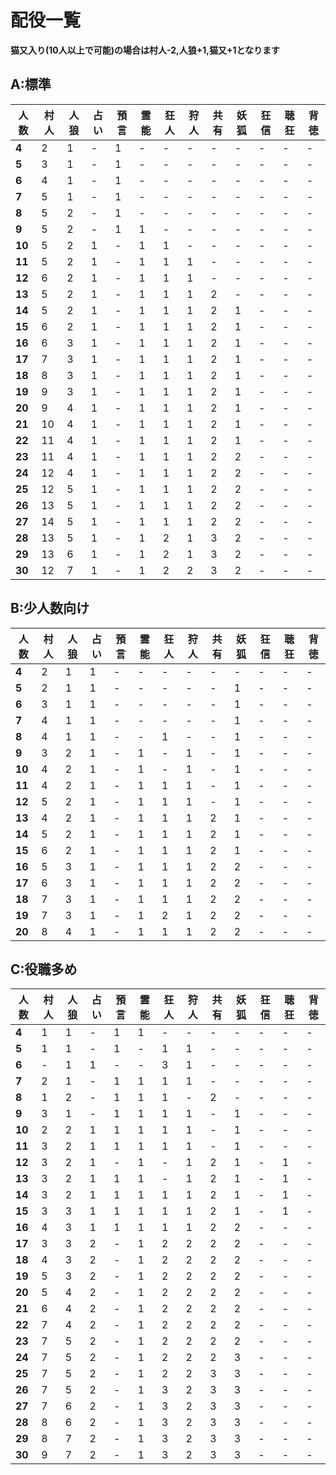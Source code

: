 # 配役一覧

**猫又入り(10人以上で可能)の場合は村人-2,人狼+1,猫又+1となります**


## A:標準

|人数|村人|人狼|占い|預言|霊能|狂人|狩人|共有|妖狐|狂信|聴狂|背徳|
|---|---|---|---|---|---|---|---|---|---|---|---|---|
|**4**|2|1|-|1|-|-|-|-|-|-|-|-|
|**5**|3|1|-|1|-|-|-|-|-|-|-|-|
|**6**|4|1|-|1|-|-|-|-|-|-|-|-|
|**7**|5|1|-|1|-|-|-|-|-|-|-|-|
|**8**|5|2|-|1|-|-|-|-|-|-|-|-|
|**9**|5|2|-|1|1|-|-|-|-|-|-|-|
|**10**|5|2|1|-|1|1|-|-|-|-|-|-|
|**11**|5|2|1|-|1|1|1|-|-|-|-|-|
|**12**|6|2|1|-|1|1|1|-|-|-|-|-|
|**13**|5|2|1|-|1|1|1|2|-|-|-|-|
|**14**|5|2|1|-|1|1|1|2|1|-|-|-|
|**15**|6|2|1|-|1|1|1|2|1|-|-|-|
|**16**|6|3|1|-|1|1|1|2|1|-|-|-|
|**17**|7|3|1|-|1|1|1|2|1|-|-|-|
|**18**|8|3|1|-|1|1|1|2|1|-|-|-|
|**19**|9|3|1|-|1|1|1|2|1|-|-|-|
|**20**|9|4|1|-|1|1|1|2|1|-|-|-|
|**21**|10|4|1|-|1|1|1|2|1|-|-|-|
|**22**|11|4|1|-|1|1|1|2|1|-|-|-|
|**23**|11|4|1|-|1|1|1|2|2|-|-|-|
|**24**|12|4|1|-|1|1|1|2|2|-|-|-|
|**25**|12|5|1|-|1|1|1|2|2|-|-|-|
|**26**|13|5|1|-|1|1|1|2|2|-|-|-|
|**27**|14|5|1|-|1|1|1|2|2|-|-|-|
|**28**|13|5|1|-|1|2|1|3|2|-|-|-|
|**29**|13|6|1|-|1|2|1|3|2|-|-|-|
|**30**|12|7|1|-|1|2|2|3|2|-|-|-|


## B:少人数向け

|人数|村人|人狼|占い|預言|霊能|狂人|狩人|共有|妖狐|狂信|聴狂|背徳|
|---|---|---|---|---|---|---|---|---|---|---|---|---|
|**4**|2|1|1|-|-|-|-|-|-|-|-|-|
|**5**|2|1|1|-|-|-|-|-|1|-|-|-|
|**6**|3|1|1|-|-|-|-|-|1|-|-|-|
|**7**|4|1|1|-|-|-|-|-|1|-|-|-|
|**8**|4|1|1|-|-|1|-|-|1|-|-|-|
|**9**|3|2|1|-|1|-|1|-|1|-|-|-|
|**10**|4|2|1|-|1|-|1|-|1|-|-|-|
|**11**|4|2|1|-|1|1|1|-|1|-|-|-|
|**12**|5|2|1|-|1|1|1|-|1|-|-|-|
|**13**|4|2|1|-|1|1|1|2|1|-|-|-|
|**14**|5|2|1|-|1|1|1|2|1|-|-|-|
|**15**|6|2|1|-|1|1|1|2|1|-|-|-|
|**16**|5|3|1|-|1|1|1|2|2|-|-|-|
|**17**|6|3|1|-|1|1|1|2|2|-|-|-|
|**18**|7|3|1|-|1|1|1|2|2|-|-|-|
|**19**|7|3|1|-|1|2|1|2|2|-|-|-|
|**20**|8|4|1|-|1|1|1|2|2|-|-|-|


## C:役職多め

|人数|村人|人狼|占い|預言|霊能|狂人|狩人|共有|妖狐|狂信|聴狂|背徳|
|---|---|---|---|---|---|---|---|---|---|---|---|---|
|**4**|1|1|-|1|1|-|-|-|-|-|-|-|
|**5**|1|1|-|1|-|1|1|-|-|-|-|-|
|**6**|-|1|1|-|-|3|1|-|-|-|-|-|
|**7**|2|1|-|1|1|1|1|-|-|-|-|-|
|**8**|1|2|-|1|1|1|-|2|-|-|-|-|
|**9**|3|1|-|1|1|1|1|-|1|-|-|-|
|**10**|2|2|1|1|1|1|1|-|1|-|-|-|
|**11**|3|2|1|1|1|1|1|-|1|-|-|-|
|**12**|3|2|1|-|1|-|1|2|1|-|1|-|
|**13**|3|2|1|1|1|-|1|2|1|-|1|-|
|**14**|3|2|1|1|1|1|1|2|1|-|1|-|
|**15**|3|3|1|1|1|1|1|2|1|-|1|-|
|**16**|4|3|1|1|1|1|1|2|2|-|-|-|
|**17**|3|3|2|-|1|2|2|2|2|-|-|-|
|**18**|4|3|2|-|1|2|2|2|2|-|-|-|
|**19**|5|3|2|-|1|2|2|2|2|-|-|-|
|**20**|5|4|2|-|1|2|2|2|2|-|-|-|
|**21**|6|4|2|-|1|2|2|2|2|-|-|-|
|**22**|7|4|2|-|1|2|2|2|2|-|-|-|
|**23**|7|5|2|-|1|2|2|2|2|-|-|-|
|**24**|7|5|2|-|1|2|2|2|3|-|-|-|
|**25**|7|5|2|-|1|2|2|3|3|-|-|-|
|**26**|7|5|2|-|1|3|2|3|3|-|-|-|
|**27**|7|6|2|-|1|3|2|3|3|-|-|-|
|**28**|8|6|2|-|1|3|2|3|3|-|-|-|
|**29**|8|7|2|-|1|3|2|3|3|-|-|-|
|**30**|9|7|2|-|1|3|2|3|3|-|-|-|
